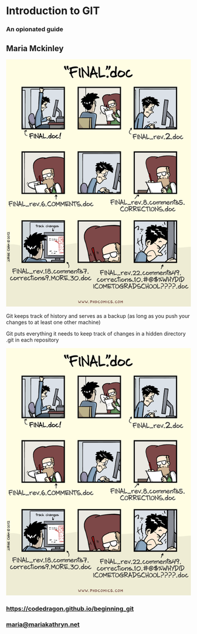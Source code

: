 # Introduction to GIT
### An opionated guide

## Maria Mckinley




![alt text](assets/final_doc.gif "'Piled Higher and Deeper' by Jorge Cham www.phdcomics.com")




Git keeps track of history and serves as a backup (as long as you push your changes to at least one
other machine)




Git puts everything it needs to keep track of changes in a hidden directory .git in each repository




![alt text](assets/final_doc.gif "")




### https://codedragon.github.io/beginning_git
### maria@mariakathryn.net

